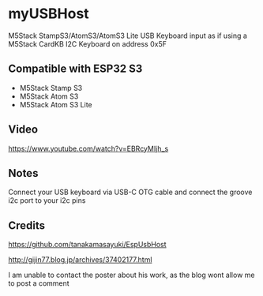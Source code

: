 # myUSBHost
M5Stack StampS3/AtomS3/AtomS3 Lite USB Keyboard input as if using a M5Stack CardKB I2C Keyboard on address 0x5F

## Compatible with ESP32 S3
* M5Stack Stamp S3
* M5Stack Atom S3
* M5Stack Atom S3 Lite

## Video

https://www.youtube.com/watch?v=EBRcyMIjh_s

## Notes

Connect your USB keyboard via USB-C OTG cable and connect the groove i2c port to your i2c pins

## Credits

https://github.com/tanakamasayuki/EspUsbHost

http://gijin77.blog.jp/archives/37402177.html

I am unable to contact the poster about his work, as the blog wont allow me to post a comment


